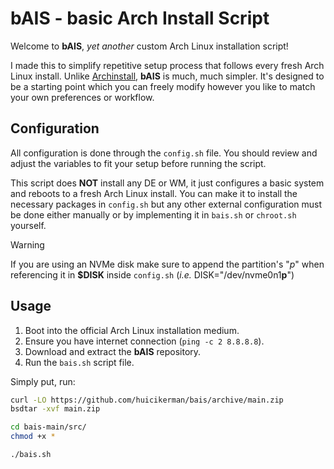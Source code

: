 # bAIS - basic Arch Install Script

Welcome to **bAIS**, _yet another_ custom Arch Linux installation script!

I made this to simplify repetitive setup process that follows every fresh Arch Linux install.
Unlike [Archinstall](https://wiki.archlinux.org/title/Archinstall), **bAIS** is much, much simpler.
It's designed to be a starting point which you can freely modify however you like to match your own
preferences or workflow.

## Configuration

All configuration is done through the `config.sh` file. You should review and adjust the variables
to fit your setup before running the script.

This script does **NOT** install any DE or WM, it just configures a basic system and reboots to a
fresh Arch Linux install. You can make it to install the necessary packages in `config.sh` but any
other external configuration must be done either manually or by implementing it in `bais.sh` or
`chroot.sh` yourself.

> [!WARNING]
> If you are using an NVMe disk make sure to append the partition's "_p_" when referencing it in
> **$DISK** inside `config.sh` (_i.e._ DISK="/dev/nvme0n1**p**")

## Usage

1. Boot into the official Arch Linux installation medium.
2. Ensure you have internet connection (`ping -c 2 8.8.8.8`).
3. Download and extract the **bAIS** repository.
4. Run the `bais.sh` script file.

Simply put, run:

``` bash
curl -LO https://github.com/huicikerman/bais/archive/main.zip
bsdtar -xvf main.zip

cd bais-main/src/
chmod +x *

./bais.sh
```
